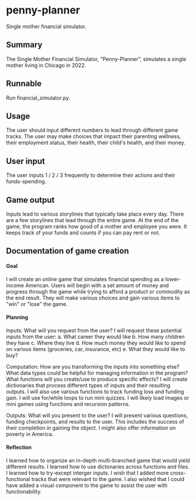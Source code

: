 # penny-planner
Single mother financial simulator.

## Summary
The Single Mother Financial Simulator, "Penny-Planner", simulates a single mother living in Chicago in 2022.

## Runnable
Run financial_simulator.py.

## Usage
The user should input different numbers to lead through different game tracks. The user may make choices that impact their parenting wellness, their employment status, their health, their child's health, and their money.

## User input
The user inputs 1 / 2 / 3 frequently to determine their actions and their funds-spending.

## Game output
Inputs lead to various storylines that typically take place every day. There are a few storylines that lead through the entire game. At the end of the game, the program ranks how good of a mother and employee you were. It keeps track of your funds and counts if you can pay rent or not.

## Documentation of game creation
#### Goal
I will create an online game that simulates financial spending as a lower-income American. Users will begin with a set amount of money and progress through the game while trying to afford a product or commodity as the end result. They will make various choices and gain various items to "win" or "lose" the game.

#### Planning
Inputs: What will you request from the user? I will request these potential inputs from the user: a. What career they would like b. How many children they have c. Where they live d. How much money they would like to spend on various items (groceries, car, insurance, etc) e. What they would like to buy?

Computation: How are you transforming the inputs into something else? What data types could be helpful for managing information in the program? What functions will you create/use to produce specific effects? I will create dictionaries that process different types of inputs and their resulting outputs. I will also use various functions to track funding loss and funding gain. I will use for/while loops to run mini quizzes. I will likely load images or mini games using functions and recursion patterns.

Outputs: What will you present to the user? I will present various questions, funding checkpoints, and results to the user. This includes the success of their completion in gaining the object. I might also offer information on poverty in America.

#### Reflection
I learned how to organize an in-depth multi-branched game that would yield different results. I learned how to use dictonaries across functions and files. I learned how to try-except interger inputs. I wish that I added more cross-functional tracks that were relevant to the game. I also wished that I could have added a visual component to the game to assist the user with functionability.
